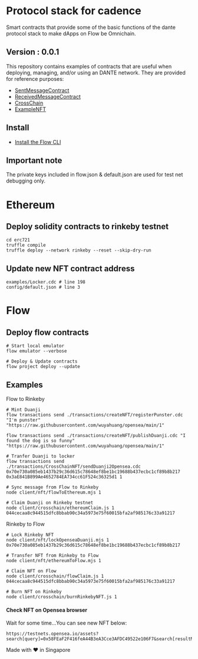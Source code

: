 # Protocol stack for cadence
Smart contracts that provide some of the basic functions of the dante protocol stack to make dApps on Flow be Omnichain.

## Version : 0.0.1

This repository contains examples of contracts that are useful when deploying, managing, and/or using an DANTE network. They are provided for reference purposes:

   * [SentMessageContract](./contracts/SentMessageContract.cdc)
   * [ReceivedMessageContract](./contracts/ReceivedMessageContract.cdc)
   * [CrossChain](./contracts/CrossChain.cdc)
   * [ExampleNFT](./examples/ExampleNFT.cdc)


## Install
* [Install the Flow CLI](https://docs.onflow.org/flow-cli/install/)

## Important note
The private keys included in flow.json & default.json are used for test net debugging only. 

# Ethereum
## Deploy solidity contracts to rinkeby testnet
```
cd erc721
truffle compile
truffle deploy --network rinkeby --reset --skip-dry-run
```

## Update new NFT contract address
```
examples/Locker.cdc # line 198
config/default.json # line 3
```


# Flow

## Deploy flow contracts
```
# Start local emulator
flow emulator --verbose

# Deploy & Update contracts
flow project deploy --update
```

## Examples

Flow to Rinkeby

```
# Mint Duanji
flow transactions send ./transactions/createNFT/registerPunster.cdc "I'm punster" "https://raw.githubusercontent.com/wuyahuang/opensea/main/1"

flow transactions send ./transactions/createNFT/publishDuanji.cdc "I found the dog is so funny" "https://raw.githubusercontent.com/wuyahuang/opensea/main/1"

# Tranfer Duanji to locker
flow transactions send ./transactions/CrossChainNFT/sendDuanji2Opensea.cdc 0x70e730a085eb1437b29c36d615c78648ef8be1bc19688b437ecbc1cf89b8b217 0x3aE841B899Ae4652784EA734cc61F524c36325d1 1  

# Sync message from Flow to Rinkeby
node client/nft/flowToEthereum.mjs 1

# Claim Duanji on Rinkeby testnet
node client/crosschain/ethereumClaim.js 1 044cecaa8c944515dfc8bbab90c34a5973e75f60015bfa2af985176c33a91217
```

Rinkeby to Flow
```
# Lock Rinkeby NFT
node client/nft/lockOpenseaDuanji.mjs 1 0x70e730a085eb1437b29c36d615c78648ef8be1bc19688b437ecbc1cf89b8b217

# Transfer NFT from Rinkeby to Flow
node client/nft/ethereumToFlow.mjs 1

# Claim NFT on Flow
node client/crosschain/flowClaim.js 1 044cecaa8c944515dfc8bbab90c34a5973e75f60015bfa2af985176c33a91217

# Burn NFT on Rinkeby
node client/crosschain/burnRinkebyNFT.js 1
```

#### Check NFT on Opensea browser

Wait for some time...You can see new NFT below:

```
https://testnets.opensea.io/assets?search[query]=0x58FEaF2F416feA44B3eA3Cce3AFDC49522e106F7&search[resultModel]=ASSETS
```

Made with ❤️ in Singapore
